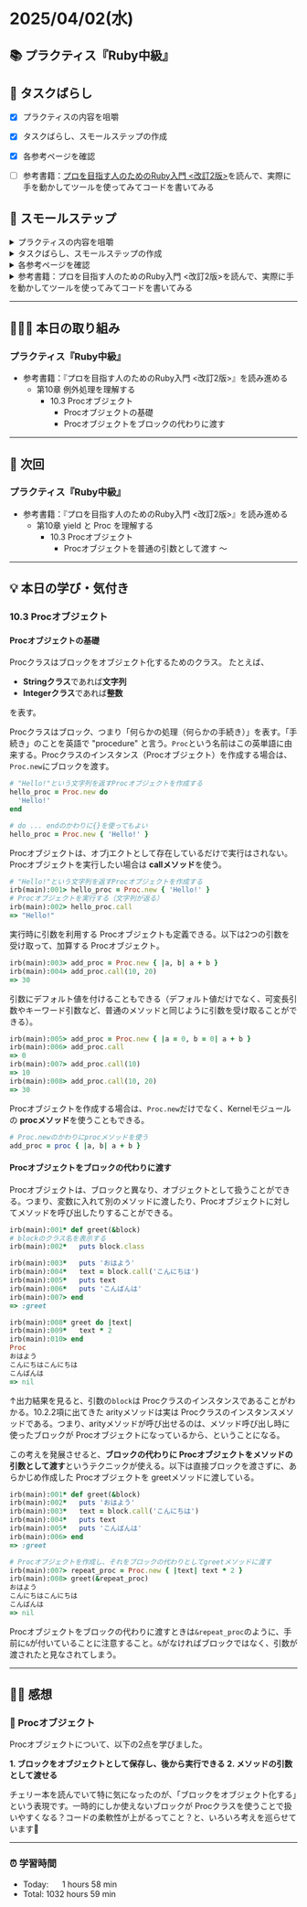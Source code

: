 # 2025/04/02(水)
## 📚 プラクティス『Ruby中級』


## 🧩 タスクばらし
- [x] プラクティスの内容を咀嚼
- [x] タスクばらし、スモールステップの作成
- [x] 各参考ページを確認
- [ ] 参考書籍：[プロを目指す人のためのRuby入門 <改訂2版>](https://www.amazon.co.jp/dp/4297124378/)を読んで、実際に手を動かしてツールを使ってみてコードを書いてみる


## 🐾 スモールステップ
<details><summary>プラクティスの内容を咀嚼</summary>

- [x] プラクティスの内容を咀嚼
</details>

<details><summary>タスクばらし、スモールステップの作成</summary>

- [x] タスクばらし、スモールステップの作成
</details>

<details><summary>各参考ページを確認</summary>

- [x] [学習を加速させるインデックス読書術](https://qiita.com/dkatsura/items/3364b293ed1451a66a8a)を再読
- [x] 動画：[著者自身が語る「プロを目指す人のためのRuby入門」の効果的な読み方](https://www.youtube.com/watch?v=qqqbHXarPO8)
</details>

<details><summary>参考書籍：プロを目指す人のためのRuby入門 <改訂2版>を読んで、実際に手を動かしてツールを使ってみてコードを書いてみる</summary>

- [x] 第1章  本書を読み進める前に
   - [x] 1.1 イントロダクション
   - [x] 1.2 本書の概要
   - [x] 1.3 Ruby について
   - [x] 1.4 Ruby のインストール
   - [x] 1.5 エディタ/IDE について
   - [x] 1.6 Ruby を動かしてみる
   - [x] 1.7 本書のサンプルコードについて
   - [x] 1.8 Ruby の公式リファレンスについて
   - [x] 1.9 この章のまとめ
- [x] 第2章  Ruby の基礎を理解する
   - [x] 2.1 イントロダクション
   - [x] 2.2 Ruby に関する基礎知識
   - [x] 2.3 文字列
   - [x] 2.4 数値
   - [x] 2.5 真偽値と条件分岐
   - [x] 2.6 メソッドの定義
   - [x] 2.7 例題：FizzBuzzプログラムを作成する
   - [x] 2.8 文字列についてもっと詳しく
   - [x] 2.9 数値についてもっと詳しく
   - [x] 2.10 真偽値と条件分岐についてもっと詳しく
   - [x] 2.11 メソッド定義についてもっと詳しく
   - [x] 2.12 そのほかの基礎知識
   - [x] 2.13 この章のまとめ
- [x] 第3章  テストを自動化する
   - [x] 3.1 イントロダクション
   - [x] 3.2 Minitest の基本
   - [x] 3.3 FizzBuzzプログラムのテスト自動化
   - [x] 3.4 この章のまとめ
- [x] 第4章  配列や繰り返し処理を理解する
   - [x] 4.1 イントロダクション
   - [x] 4.2 配列
   - [x] 4.3 ブロック
   - [x] 4.4 ブロックを使う配列のメソッド
   - [x] 4.5 範囲（Range）
   - [x] 4.6 例題：RGB変換プログラムを作成する
   - [x] 4.7 配列についてもっと詳しく
   - [x] 4.8 ブロックについてもっと詳しく
   - [x] 4.9 範囲（Range）についてもっと詳しく
   - [x] 4.10 さまざまな繰り返し処理
   - [x] 4.11 繰り返し処理用の制御構造
   - [x] 4.12 この章のまとめ
- [x] 第5章  ハッシュやシンボルを理解する
   - [x] 5.1 イントロダクション
   - [x] 5.2 ハッシュ
   - [x] 5.3 シンボル
   - [x] 5.4 続・ハッシュについて
   - [x] 5.5 例題：長さの単位交換プログラムを作成する
   - [x] 5.6 ハッシュとキーワード引数についてもっと詳しく
   - [x] 5.7 シンボルについてもっと詳しく
   - [x] 5.8 この章のまとめ
- [x] 第6章  正規表現を理解する
   - [x] 6.1 イントロダクション
   - [x] 6.2 正規表現って何？
   - [x] 6.3 Ruby における正規表現オブジェクト
   - [x] 6.4 例題：Ruby のハッシュ記法を変換する
   - [x] 6.5 正規表現オブジェクトについてもっと詳しく
   - [x] 6.6 この章のまとめ
- [x] 第7章  クラスの作成を理解する
   - [x] 7.1 イントロダクション
   - [x] 7.2 オブジェクト指向プログラミングの基礎知識
   - [x] 7.3 クラスの定義
   - [x] 7.4 例題：改札機プログラムの作成
   - [x] 7.5 selfキーワード
   - [x] 7.6 クラスの継承
   - [x] 7.7 メソッドの可視性
   - [x] 7.8 定数についてもっと詳しく
   - [x] 7.9 さまざまな種類の変数
   - [x] 7.10 クラス定義や Ruby の言語使用に関する高度な話題
   - [x] 7.11 この章のまとめ
- [x] 第8章  モジュールを理解する
   - [x] 8.1 イントロダクション
   - [x] 8.2 モジュールの概要
   - [x] 8.3 モジュールを利用したメソッド定義（include と extend）
   - [x] 8.4 例題：rainbowメソッドの作成
   - [x] 8.5 モジュールを利用したメソッド定義についてもっと詳しく
   - [x] 8.6 モジュールを利用した名前空間の作成
   - [x] 8.7 関数や定数を提供するモジュールの作成
   - [x] 8.8 状態を保持するモジュールの作成
   - [x] 8.9 モジュールに関する高度な話題
   - [x] 8.10 この章のまとめ
- [x] 第9章  例外処理を理解する
   - [x] 9.1 イントロダクション
   - [x] 9.2 例外の捕捉
   - [x] 9.3 意図的に例外を発生させる
   - [x] 9.4 例外処理のベストプラクティス
   - [x] 9.5 例題：正規表現チェッカープログラムの作成
   - [x] 9.6 例外処理についてもっと詳しく
   - [x] 9.7 この章のまとめ
- [ ] 第10章  yield と Proc を理解する
   - [x] 10.1 イントロダクション
   - [x] 10.2 ブロックを利用するメソッドの定義と yield
   - [ ] 10.3 Procオブジェクト
   - [ ] 10.4 例題：ワードシンセサイザーの作成
   - [ ] 10.5 Procオブジェクトについてもっと詳しく
   - [ ] 10.6 この章のまとめ
- [ ] 第11章  パターンマッチを理解する
   - [ ] 11.1 イントロダクション
   - [ ] 11.2 パターンマッチの基本
   - [ ] 11.3 パターンマッチの利用パターン
   - [ ] 11.4 例題：ログフォーマッターの作成
   - [ ] 11.5 パターンマッチについてもっと詳しく
   - [ ] 11.6 この章のまとめ
- [ ] 第12章  Ruby のデバッグ技法を身につける
   - [ ] 12.1 イントロダクション
   - [ ] 12.2 バックトレースの読み方
   - [ ] 12.3 よく発生する例外クラスとその原因
   - [ ] 12.4 プログラムの途中経過を確認する
   - [ ] 12.5 汎用的なトラブルシューティング方法
   - [ ] 12.6 この章のまとめ
- [ ] 第13章  Ruby に関するその他のトピック
   - [ ] 13.1 イントロダクション
   - [ ] 13.2 日付や時刻の扱い
   - [ ] 13.3 ファイルやディレクトリの扱い
   - [ ] 13.4 特定の形式のファイルを読み書きする
   - [ ] 13.5 環境変数や起動時引数の取得
   - [ ] 13.6 非推奨機能を使ったときに警告を出力する
   - [ ] 13.7 eval、バッククオートリテラル、sendメソッド
   - [ ] 13.8 Rake
   - [ ] 13.9 gem と Bundler
   - [ ] 13.10 Ruby における型情報の定義と型検査（RBS、TypeProf、Steep）
   - [ ] 13.11 「Rails の中の Ruby」と「素の Ruby」の違い
   - [ ] 13.12 この章のまとめ

</details>


---


## 🧑🏻‍💻 本日の取り組み
### プラクティス『Ruby中級』
- 参考書籍：『プロを目指す人のためのRuby入門 <改訂2版>』を読み進める
  - 第10章  例外処理を理解する
    - 10.3 Procオブジェクト
      - Procオブジェクトの基礎
      - Procオブジェクトをブロックの代わりに渡す   


---


## 🎯 次回
### プラクティス『Ruby中級』
- 参考書籍：『プロを目指す人のためのRuby入門 <改訂2版>』を読み進める
  - 第10章  yield と Proc を理解する
    - 10.3 Procオブジェクト
      - Procオブジェクトを普通の引数として渡す 〜
    

---


## 💡 本日の学び・気付き
### 10.3 Procオブジェクト
#### Procオブジェクトの基礎
Procクラスはブロックをオブジェクト化するためのクラス。
たとえば、
- **Stringクラス**であれば**文字列**
- **Integerクラス**であれば**整数**

を表す。

Procクラスはブロック、つまり「何らかの処理（何らかの手続き）」を表す。「手続き」のことを英語で "procedure" と言う。`Proc`という名前はこの英単語に由来する。Procクラスのインスタンス（Procオブジェクト）を作成する場合は、`Proc.new`にブロックを渡す。
```ruby
# "Hello!"という文字列を返すProcオブジェクトを作成する
hello_proc = Proc.new do
  'Hello!'
end

# do ... endのかわりに{}を使ってもよい
hello_proc = Proc.new { 'Hello!' }
```
Procオブジェクトは、オブjエクトとして存在しているだけで実行はされない。Procオブジェクトを実行したい場合は **callメソッド**を使う。
```ruby
# "Hello!"という文字列を返すProcオブジェクトを作成する
irb(main):001> hello_proc = Proc.new { 'Hello!' }
# Procオブジェクトを実行する（文字列が返る）
irb(main):002> hello_proc.call
=> "Hello!"
```
実行時に引数を利用する Procオブジェクトも定義できる。以下は2つの引数を受け取って、加算する Procオブジェクト。
```ruby
irb(main):003> add_proc = Proc.new { |a, b| a + b }
irb(main):004> add_proc.call(10, 20)
=> 30
```
引数にデフォルト値を付けることもできる（デフォルト値だけでなく、可変長引数やキーワード引数など、普通のメソッドと同じように引数を受け取ることができる）。
```ruby
irb(main):005> add_proc = Proc.new { |a = 0, b = 0| a + b }
irb(main):006> add_proc.call
=> 0
irb(main):007> add_proc.call(10)
=> 10
irb(main):008> add_proc.call(10, 20)
=> 30
```
Procオブジェクトを作成する場合は、`Proc.new`だけでなく、Kernelモジュールの **procメソッド**を使うこともできる。
```ruby
# Proc.newのかわりにprocメソッドを使う
add_proc = proc { |a, b| a + b }
```

#### Procオブジェクトをブロックの代わりに渡す
Procオブジェクトは、ブロックと異なり、オブジェクトとして扱うことができる。つまり、変数に入れて別のメソッドに渡したり、Procオブジェクトに対してメソッドを呼び出したりすることができる。
```ruby
irb(main):001* def greet(&block)
# blockのクラス名を表示する
irb(main):002*   puts block.class

irb(main):003*   puts 'おはよう'
irb(main):004*   text = block.call('こんにちは')
irb(main):005*   puts text
irb(main):006*   puts 'こんばんは'
irb(main):007> end
=> :greet

irb(main):008* greet do |text|
irb(main):009*   text * 2
irb(main):010> end
Proc
おはよう
こんにちはこんにちは
こんばんは
=> nil
```
↑出力結果を見ると、引数の`block`は Procクラスのインスタンスであることがわかる。10.2.2項に出てきた arityメソッドは実は Procクラスのインスタンスメソッドである。つまり、arityメソッドが呼び出せるのは、メソッド呼び出し時に使ったブロックが Procオブジェクトになっているから、ということになる。

この考えを発展させると、**ブロックの代わりに Procオブジェクトをメソッドの引数として渡す**というテクニックが使える。以下は直接ブロックを渡さずに、あらかじめ作成した Procオブジェクトを greetメソッドに渡している。
```ruby
irb(main):001* def greet(&block)
irb(main):002*   puts 'おはよう'
irb(main):003*   text = block.call('こんにちは')
irb(main):004*   puts text
irb(main):005*   puts 'こんばんは'
irb(main):006> end
=> :greet

# Procオブジェクトを作成し、それをブロックの代わりとしてgreetメソッドに渡す
irb(main):007> repeat_proc = Proc.new { |text| text * 2 }
irb(main):008> greet(&repeat_proc)
おはよう
こんにちはこんにちは
こんばんは
=> nil
```
Procオブジェクトをブロックの代わりに渡すときは`&repeat_proc`のように、手前に`&`が付いていることに注意すること。`&`がなければブロックではなく、引数が渡されたと見なされてしまう。


---


## ✍🏻 感想
### 🍒 Procオブジェクト
Procオブジェクトについて、以下の2点を学びました。

**1. ブロックをオブジェクトとして保存し、後から実行できる**
**2. メソッドの引数として渡せる**

チェリー本を読んでいて特に気になったのが、「ブロックをオブジェクト化する」という表現です。一時的にしか使えないブロックが Procクラスを使うことで扱いやすくなる？コードの柔軟性が上がるってこと？と、いろいろ考えを巡らせています🤔


---


### ⏰ 学習時間
- Today:&nbsp;&nbsp;&nbsp;&nbsp;&nbsp; 1 hours 58 min
- Total: 1032 hours 59 min
